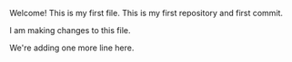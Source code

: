 Welcome! This is my first file.
This is my first repository and first commit.

I am making changes to this file. 

We're adding one more line here.
